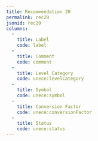 ```yaml
---
title: Recommendation 20
permalink: rec20
jsonid: rec20
columns:
  -
    title: Label
    code: label
  -
    title: Comment
    code: comment
  - 
    title: Level Category
    code: unece:levelCategory
  - 
    title: Symbol
    code: unece:symbol
  - 
    title: Conversion Factor
    code: unece:conversionFactor
  - 
    title: Status
    code: unece:status
---
```

